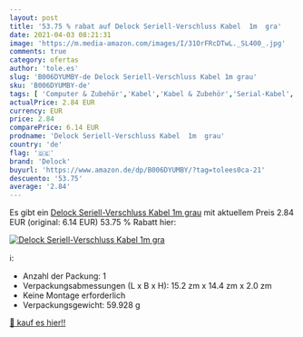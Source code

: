 ```yaml
---
layout: post
title: '53.75 % rabat auf Delock Seriell-Verschluss Kabel  1m  gra'
date: 2021-04-03 08:21:31
image: 'https://m.media-amazon.com/images/I/31OrFRcDTwL._SL400_.jpg'
comments: true
category: ofertas
author: 'tole.es'
slug: 'B006DYUMBY-de Delock Seriell-Verschluss Kabel 1m grau'
sku: 'B006DYUMBY-de'
tags: [ 'Computer & Zubehör','Kabel','Kabel & Zubehör','Serial-Kabel','Zubehör','delock', ]
actualPrice: 2.84 EUR
currency: EUR
price: 2.84
comparePrice: 6.14 EUR
prodname: 'Delock Seriell-Verschluss Kabel  1m  grau'
country: 'de'
flag: '🇩🇪'
brand: 'Delock'
buyurl: 'https://www.amazon.de/dp/B006DYUMBY/?tag=tolees0ca-21'
descuento: '53.75'
average: '2.84'
---
```


Es gibt ein [Delock Seriell-Verschluss Kabel  1m  grau](https://www.amazon.de/dp/B006DYUMBY/?tag=tolees0ca-21) mit aktuellem Preis 2.84 EUR (original: 6.14 EUR) 53.75 % Rabatt hier:

[![Delock Seriell-Verschluss Kabel  1m  gra](https://m.media-amazon.com/images/I/31OrFRcDTwL._SL400_.jpg)](https://www.amazon.de/dp/B006DYUMBY/?tag=tolees0ca-21)

ℹ️:

- Anzahl der Packung: 1
- Verpackungsabmessungen (L x B x H): 15.2 zm x 14.4 zm x 2.0 zm
- Keine Montage erforderlich
- Verpackungsgewicht: 59.928 g

[🛒 kauf es hier!!](https://www.amazon.de/dp/B006DYUMBY/?tag=tolees0ca-21)
